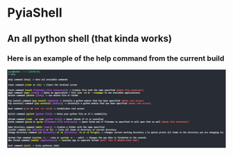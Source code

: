 # PyiaShell
## An all python shell (that kinda works)
### Here is an example of the help command from the current build
![Help Command](https://github.com/Gusic06/PyiaShell/blob/dev/demo_pictures/demo1.png)
